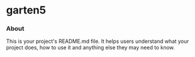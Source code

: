 garten5
=======

### About

This is your project's README.md file. It helps users understand what your
project does, how to use it and anything else they may need to know.